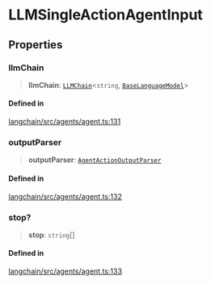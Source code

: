 LLMSingleActionAgentInput
=========================

Properties[​](#properties "Direct link to Properties")
------------------------------------------------------

### llmChain[​](#llmchain "Direct link to llmChain")

> **llmChain**: [`LLMChain`](/docs/api/chains/classes/LLMChain)<`string`, [`BaseLanguageModel`](/docs/api/base_language/classes/BaseLanguageModel)\>

#### Defined in[​](#defined-in "Direct link to Defined in")

[langchain/src/agents/agent.ts:131](https://github.com/hwchase17/langchainjs/blob/46e1734/langchain/src/agents/agent.ts#L131)

### outputParser[​](#outputparser "Direct link to outputParser")

> **outputParser**: [`AgentActionOutputParser`](/docs/api/agents/classes/AgentActionOutputParser)

#### Defined in[​](#defined-in-1 "Direct link to Defined in")

[langchain/src/agents/agent.ts:132](https://github.com/hwchase17/langchainjs/blob/46e1734/langchain/src/agents/agent.ts#L132)

### stop?[​](#stop "Direct link to stop?")

> **stop**: `string`\[\]

#### Defined in[​](#defined-in-2 "Direct link to Defined in")

[langchain/src/agents/agent.ts:133](https://github.com/hwchase17/langchainjs/blob/46e1734/langchain/src/agents/agent.ts#L133)